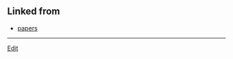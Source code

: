 ## Linked from

* [papers](papers.md)


----
[Edit](https://github.com/vitroid/vitroid.github.io/blob/master/MD/paper1993.md)
